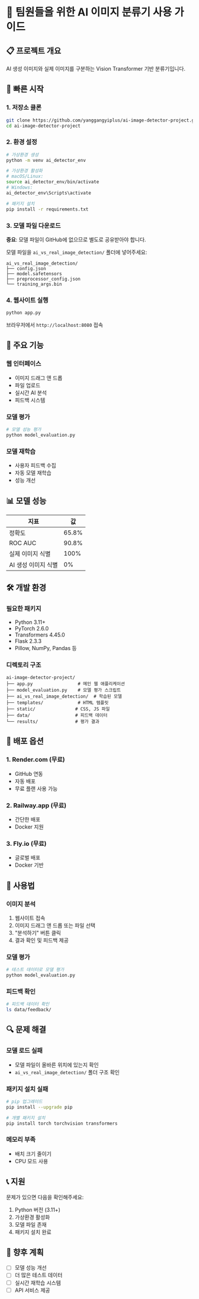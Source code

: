 # 🤝 팀원들을 위한 AI 이미지 분류기 사용 가이드

## 📋 프로젝트 개요
AI 생성 이미지와 실제 이미지를 구분하는 Vision Transformer 기반 분류기입니다.

## 🚀 빠른 시작

### 1. 저장소 클론
```bash
git clone https://github.com/yanggangyiplus/ai-image-detector-project.git
cd ai-image-detector-project
```

### 2. 환경 설정
```bash
# 가상환경 생성
python -m venv ai_detector_env

# 가상환경 활성화
# macOS/Linux:
source ai_detector_env/bin/activate
# Windows:
ai_detector_env\Scripts\activate

# 패키지 설치
pip install -r requirements.txt
```

### 3. 모델 파일 다운로드
**중요**: 모델 파일이 GitHub에 없으므로 별도로 공유받아야 합니다.

모델 파일을 `ai_vs_real_image_detection/` 폴더에 넣어주세요:
```
ai_vs_real_image_detection/
├── config.json
├── model.safetensors
├── preprocessor_config.json
└── training_args.bin
```

### 4. 웹사이트 실행
```bash
python app.py
```

브라우저에서 `http://localhost:8080` 접속

## 🔧 주요 기능

### 웹 인터페이스
- 이미지 드래그 앤 드롭
- 파일 업로드
- 실시간 AI 분석
- 피드백 시스템

### 모델 평가
```bash
# 모델 성능 평가
python model_evaluation.py
```

### 모델 재학습
- 사용자 피드백 수집
- 자동 모델 재학습
- 성능 개선

## 📊 모델 성능

| 지표 | 값 |
|------|-----|
| 정확도 | 65.8% |
| ROC AUC | 90.8% |
| 실제 이미지 식별 | 100% |
| AI 생성 이미지 식별 | 0% |

## 🛠️ 개발 환경

### 필요한 패키지
- Python 3.11+
- PyTorch 2.6.0
- Transformers 4.45.0
- Flask 2.3.3
- Pillow, NumPy, Pandas 등

### 디렉토리 구조
```
ai-image-detector-project/
├── app.py                 # 메인 웹 애플리케이션
├── model_evaluation.py    # 모델 평가 스크립트
├── ai_vs_real_image_detection/  # 학습된 모델
├── templates/             # HTML 템플릿
├── static/               # CSS, JS 파일
├── data/                 # 피드백 데이터
└── results/              # 평가 결과
```

## 🚀 배포 옵션

### 1. Render.com (무료)
- GitHub 연동
- 자동 배포
- 무료 플랜 사용 가능

### 2. Railway.app (무료)
- 간단한 배포
- Docker 지원

### 3. Fly.io (무료)
- 글로벌 배포
- Docker 기반

## 📝 사용법

### 이미지 분석
1. 웹사이트 접속
2. 이미지 드래그 앤 드롭 또는 파일 선택
3. "분석하기" 버튼 클릭
4. 결과 확인 및 피드백 제공

### 모델 평가
```bash
# 테스트 데이터로 모델 평가
python model_evaluation.py
```

### 피드백 확인
```bash
# 피드백 데이터 확인
ls data/feedback/
```

## 🔍 문제 해결

### 모델 로드 실패
- 모델 파일이 올바른 위치에 있는지 확인
- `ai_vs_real_image_detection/` 폴더 구조 확인

### 패키지 설치 실패
```bash
# pip 업그레이드
pip install --upgrade pip

# 개별 패키지 설치
pip install torch torchvision transformers
```

### 메모리 부족
- 배치 크기 줄이기
- CPU 모드 사용

## 📞 지원

문제가 있으면 다음을 확인해주세요:
1. Python 버전 (3.11+)
2. 가상환경 활성화
3. 모델 파일 존재
4. 패키지 설치 완료

## 🎯 향후 계획

- [ ] 모델 성능 개선
- [ ] 더 많은 테스트 데이터
- [ ] 실시간 재학습 시스템
- [ ] API 서비스 제공

